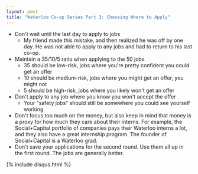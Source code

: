 ```yaml
---
layout: post
title: "Waterloo Co-op Series Part 3: Choosing Where to Apply"
---
```

+ Don't wait until the last day to apply to jobs
  + My friend made this mistake, and then realized he was off by one day. He was
      not able to apply to any jobs and had to return to his last co-op.
+ Maintain a 35/10/5 ratio when applying to the 50 jobs
  + 35 should be low-risk, jobs where you're pretty confident you could get an
      offer
  + 10 should be medium-risk, jobs where you might get an offer, you might not
  + 5 should be high-risk, jobs where you likely won't get an offer
+ Don't apply to any job where you know you won't accept the offer
  + Your "safety jobs" should still be somewhere you could see yourself working
+ Don't focus too much on the money, but also keep in mind that money is a proxy
  for how much they care about their interns. For example, the Social+Capital
  portfolio of companies pays their Waterloo interns a lot, and they also have a
  great internship program. The founder of Social+Capital is a Waterloo grad.
+ Don't save your applications for the second round. Use them all up in the
  first round. The jobs are generally better.

{% include disqus.html %}

